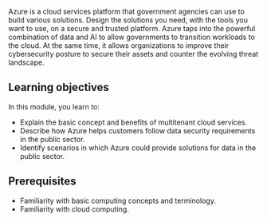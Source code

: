 Azure is a cloud services platform that government agencies can use to build various solutions. Design the solutions you need, with the tools you want to use, on a secure and trusted platform. Azure taps into the powerful combination of data and AI to allow governments to transition workloads to the cloud. At the same time, it allows organizations to improve their cybersecurity posture to secure their assets and counter the evolving threat landscape.

## Learning objectives

In this module, you learn to:

* Explain the basic concept and benefits of multitenant cloud services.
* Describe how Azure helps customers follow data security requirements in the public sector.
* Identify scenarios in which Azure could provide solutions for data in the public sector.

## Prerequisites

* Familiarity with basic computing concepts and terminology.
* Familiarity with cloud computing.
